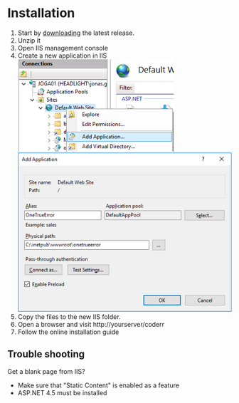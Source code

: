 Installation
==============

1. Start by [downloading](https://coderrapp.com/download/server) the latest release.
2. Unzip it
3. Open IIS management console
2. Create a new application in IIS<br> 
 ![](install-iis-application.png)<br>
 ![](install-iis-new-application-dialog.png)
2. Copy the files to the new IIS folder.
6. Open a browser and visit http://yourserver/coderr
7. Follow the online installation guide


## Trouble shooting

Get a blank page from IIS?

* Make sure that "Static Content" is enabled as a feature
* ASP.NET 4.5 must be installed
